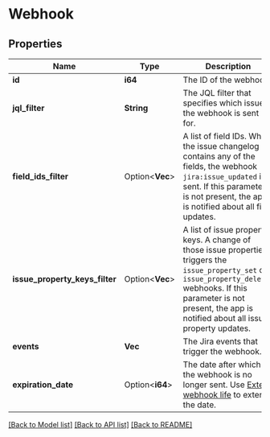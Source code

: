 # Webhook

## Properties

Name | Type | Description | Notes
------------ | ------------- | ------------- | -------------
**id** | **i64** | The ID of the webhook. | 
**jql_filter** | **String** | The JQL filter that specifies which issues the webhook is sent for. | 
**field_ids_filter** | Option<**Vec<String>**> | A list of field IDs. When the issue changelog contains any of the fields, the webhook `jira:issue_updated` is sent. If this parameter is not present, the app is notified about all field updates. | [optional]
**issue_property_keys_filter** | Option<**Vec<String>**> | A list of issue property keys. A change of those issue properties triggers the `issue_property_set` or `issue_property_deleted` webhooks. If this parameter is not present, the app is notified about all issue property updates. | [optional]
**events** | **Vec<String>** | The Jira events that trigger the webhook. | 
**expiration_date** | Option<**i64**> | The date after which the webhook is no longer sent. Use [Extend webhook life](https://developer.atlassian.com/cloud/jira/platform/rest/v3/api-group-webhooks/#api-rest-api-3-webhook-refresh-put) to extend the date. | [optional][readonly]

[[Back to Model list]](../README.md#documentation-for-models) [[Back to API list]](../README.md#documentation-for-api-endpoints) [[Back to README]](../README.md)


